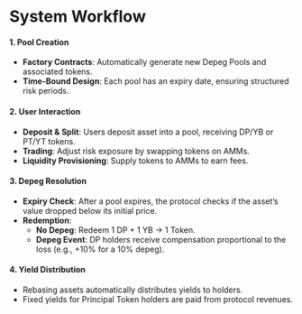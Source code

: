 # System Workflow

#### 1. **Pool Creation**

* **Factory Contracts**: Automatically generate new Depeg Pools and associated tokens.
* **Time-Bound Design**: Each pool has an expiry date, ensuring structured risk periods.

#### 2. **User Interaction**

* **Deposit & Split**: Users deposit asset into a pool, receiving DP/YB or PT/YT tokens.
* **Trading**: Adjust risk exposure by swapping tokens on AMMs.
* **Liquidity Provisioning**: Supply tokens to AMMs to earn fees.

#### 3. **Depeg Resolution**

* **Expiry Check**: After a pool expires, the protocol checks if the asset’s value dropped below its initial price.
* **Redemption**:
  * **No Depeg**: Redeem 1 DP + 1 YB → 1 Token.
  * **Depeg Event**: DP holders receive compensation proportional to the loss (e.g., +10% for a 10% depeg).

#### 4. **Yield Distribution**

* Rebasing assets automatically distributes yields to holders.
* Fixed yields for Principal Token holders are paid from protocol revenues.
